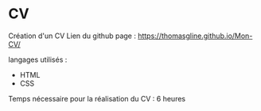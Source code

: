 # CV
Création d'un CV
Lien du github page : https://thomasgline.github.io/Mon-CV/

langages utilisés : 
* HTML
* CSS

Temps nécessaire pour la réalisation du CV : 6 heures